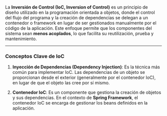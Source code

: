 La **Inversión de Control (IoC, Inversion of Control)** es un principio de diseño utilizado en la programación orientada a objetos, donde el control del flujo del programa y la creación de dependencias se delegan a un contenedor o framework en lugar de ser gestionados manualmente por el código de la aplicación. Este enfoque permite que los componentes del sistema sean **menos acoplados**, lo que facilita su reutilización, prueba y mantenimiento.

---

### **Conceptos Clave de IoC**

1. **Inyección de Dependencias (Dependency Injection)**: Es la técnica más común para implementar IoC. Las dependencias de un objeto se proporcionan desde el exterior (generalmente por el contenedor IoC), en lugar de que el objeto las cree por sí mismo.
    
2. **Contenedor IoC**: Es un componente que gestiona la creación de objetos y sus dependencias. En el contexto de **Spring Framework**, el contenedor IoC se encarga de gestionar los beans definidos en la aplicación.